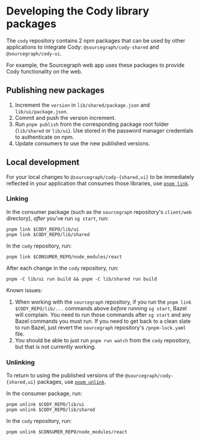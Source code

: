 # Developing the Cody library packages

The `cody` repository contains 2 npm packages that can be used by other applications to integrate Cody: `@sourcegraph/cody-shared` and `@sourcegraph/cody-ui`.

For example, the Sourcegraph web app uses these packages to provide Cody functionality on the web.

## Publishing new packages

1. Increment the `version` in `lib/shared/package.json` and `lib/ui/package.json`.
1. Commit and push the version increment.
1. Run `pnpm publish` from the corresponding package root folder (`lib/shared` or `lib/ui`). Use stored in the password manager credentials to authenticate on npm.
1. Update consumers to use the new published versions.

## Local development

For your local changes to `@sourcegraph/cody-{shared,ui}` to be immediately reflected in your application that consumes those libraries, use [`pnpm link`](https://pnpm.io/cli/link).

### Linking

In the consumer package (such as the `sourcegraph` repository's `client/web` directory), _after_ you've run `sg start`, run:

```shell
pnpm link $CODY_REPO/lib/ui
pnpm link $CODY_REPO/lib/shared
```

In the `cody` repository, run:

```shell
pnpm link $CONSUMER_REPO/node_modules/react
```

After each change in the `cody` repository, run:

```shell
pnpm -C lib/ui run build && pnpm -C lib/shared run build
```

Known issues:

1. When working with the `sourcegraph` repository, if you run the `pnpm link $CODY_REPO/lib/...` commands above _before_ running `sg start`, Bazel will complain. You need to run those commands after `sg start` and any Bazel commands you must run. If you need to get back to a clean slate to run Bazel, just revert the `sourcegraph` repository's `/pnpm-lock.yaml` file.
1. You should be able to just run `pnpm run watch` from the `cody` repository, but that is not currently working.

### Unlinking

To return to using the published versions of the `@sourcegraph/cody-{shared,ui}` packages, use [`pnpm unlink`](https://pnpm.io/cli/unlink).

In the consumer package, run:

```shell
pnpm unlink $CODY_REPO/lib/ui
pnpm unlink $CODY_REPO/lib/shared
```

In the `cody` repository, run:

```shell
pnpm unlink $CONSUMER_REPO/node_modules/react
```
